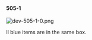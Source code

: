 #### 505-1
![dev-505-1-0.png](https://github.com/lil-lab/nlvr/raw/master/nlvr/dev/images/0/dev-505-1-0.png "dev-505-1-0.png")

ll blue items are in the same box.